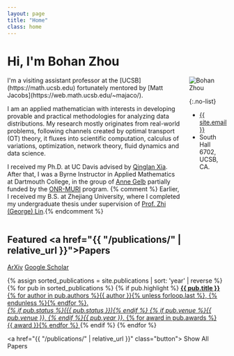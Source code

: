 ```yaml
---
layout: page
title: "Home"
class: home
---
```


# Hi, I'm Bohan Zhou

<div class="columns" markdown="1">

<div class="intro" markdown="1">
I'm a visiting assistant professor at the [UCSB](https://math.ucsb.edu) fortunately mentored by [Matt Jacobs](https://web.math.ucsb.edu/~majaco/).

I am an applied mathematician with interests in developing provable and practical methodologies for analyzing data distributions. My research mostly originates from real-world problems, following channels created by optimal transport (OT) theory, it fluxes into scientific computation, calculus of variations, optimization, network theory, fluid dynamics and data science.

I received my Ph.D. at UC Davis advised by [Qinglan Xia](https://www.math.ucdavis.edu/~qlxia/). After that, I was a Byrne Instructor in Applied Mathematics at Dartmouth College, in the group of [Anne Gelb](https://math.dartmouth.edu/~annegelb/) partially funded by the [ONR-MURI](https://math.la.asu.edu/~muri/index.html) program. {% comment %} Earlier, I received my B.S. at Zhejiang University, where I completed my undergraduate thesis under supervision of [Prof. Zhi (George) Lin](http://www.math.zju.edu.cn/linzhi/).{% endcomment %}


<!-- Here is my complete [CV]({{site.baseurl}}/BohanZhou-CV.pdf). (*Last Update: Sep, 2025*) -->


</div>

<div class="me" markdown="1">
<picture>
  <source srcset='{{site.baseurl}}/assets/images/Zhou.jpg' type='image/jpg' />
  <img
    src='{{site.baseurl}}/assets/images/Zhou.jpg'
    alt='Bohan Zhou'>
</picture>

{:.no-list}
* <a href="mailto:{{ site.email }}">{{ site.email }}</a>
* South Hall 6702, UCSB, CA.
</div>

</div>

## Featured <a href="{{ "/publications/" | relative_url }}">Papers</a>
<a href="https://arxiv.org/a/0000-0002-8930-0098.html"><i class="fab fa-scroll" aria-hidden="true"></i> ArXiv</a>
<a href="https://scholar.google.com/citations?user=Fc4gd7oAAAAJ&hl=en&oi=sra"><i class="fab fa-google" aria-hidden="true"></i> Google Scholar</a>

<div class="featured-publications">
  {% assign sorted_publications = site.publications | sort: 'year' | reverse %}
  {% for pub in sorted_publications %}
    {% if pub.highlight %}
      <a href="{{ pub.pdf }}" class="publication">
        <strong>{{ pub.title }}</strong>
        <span class="authors">{% for author in pub.authors %}{{ author }}{% unless forloop.last %}, {% endunless %}{% endfor %}</span>.
        <br>
        <i>{% if pub.status %}({{ pub.status }}){% endif %} {% if pub.venue %}{{ pub.venue }}, {% endif %}{{ pub.year }}</i>.
        {% for award in pub.awards %}<br/><span class="award"><i class="fas fa-{% if award == "Best Paper Award" %}trophy{% else %}award{% endif %}" aria-hidden="true"></i> {{ award }}</span>{% endfor %}
      </a>
    {% endif %}
  {% endfor %}
</div>

<a href="{{ "/publications/" | relative_url }}" class="button">
  <i class="fas fa-chevron-circle-right"></i>
  Show All Papers
</a>
